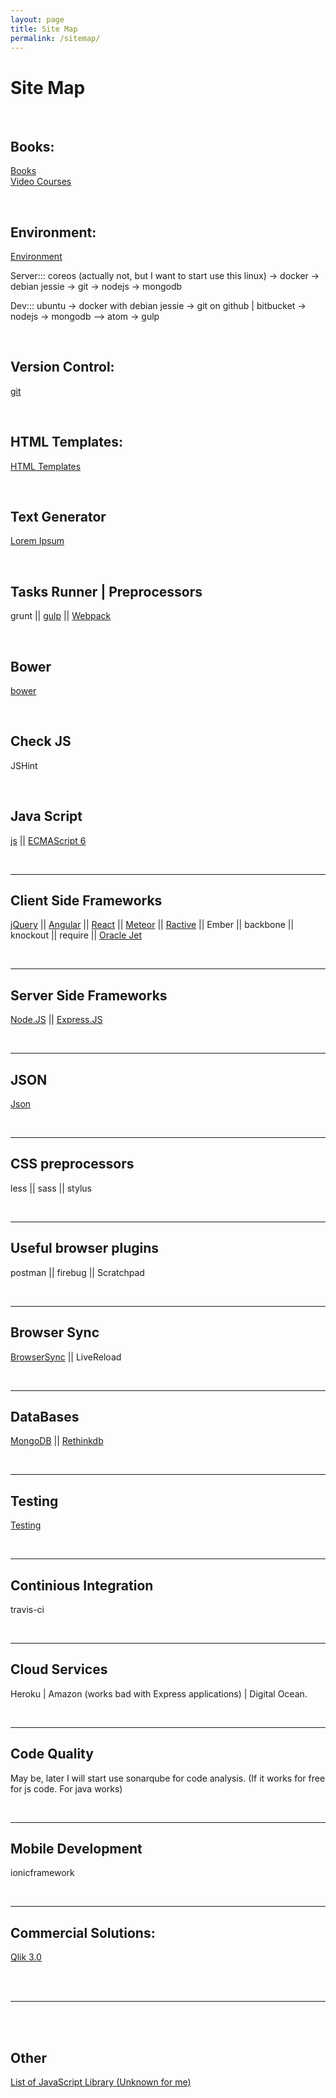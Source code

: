 ```yaml
---
layout: page
title: Site Map
permalink: /sitemap/
---
```



# Site Map


<br/>

## Books:

[Books](/books-for-free/)  
[Video Courses](/video-courses-for-free/)


<br/>

## Environment:

<a href="/env/">Environment</a> <br/>

Server::: coreos (actually not, but I want to start use this linux) -> docker -> debian jessie -> git -> nodejs -> mongodb  

Dev::: ubuntu -> docker with debian jessie -> git on github \| bitbucket -> nodejs -> mongodb --> atom -> gulp


<br/>

## Version Control:

<a href="/git/">git</a>


<br/>

## HTML Templates:

<a href="/html-templates/">HTML Templates</a>


<br/>

## Text Generator

<a href="http://www.lipsum.com" rel="nofollow">Lorem Ipsum</a>


<br/>

## Tasks Runner | Preprocessors

grunt || <a href="/tasks-runner/gulp/">gulp</a> || <a href="https://github.com/gcdeng/webpack-howto" rel="nofollow">Webpack</a>


<br/>

## Bower

<a href="/bower/">bower</a>


<br/>

## Check JS

JSHint


<br/>

## Java Script

<a href="/frontend/js/">js</a> ||
<a href="/frontend/es6/">ECMAScript 6</a>



<br/>
<hr/>

## Client Side Frameworks

<a href="/frontend/jquery/">jQuery</a> ||
<a href="/frontend/angular/">Angular</a> ||
<a href="/frontend/react/">React</a> ||
<a href="/frontend/meteor/">Meteor</a> ||
<a href="/frontend/ractive/">Ractive</a> ||
Ember ||
backbone ||
knockout ||
require ||
<a href="/js/oracle-jet/">Oracle Jet</a>



<br/>
<hr/>


## Server Side Frameworks

<a href="/backend/nodejs/">Node.JS</a> ||
<a href="/backend/expressjs/">Express.JS</a>


<br/>
<hr/>


## JSON

<a href="/json/">Json</a>


<br/>
<hr/>


## CSS preprocessors

less || sass || stylus


<br/>
<hr/>


## Useful browser plugins

postman || firebug || Scratchpad


<br/>
<hr/>


## Browser Sync

<a href="https://github.com/BrowserSync/browser-sync" rel="nofollow">BrowserSync</a> || LiveReload



<br/>
<hr/>


## DataBases

<a href="/databases/mongodb/">MongoDB</a> ||
<a href="/databases/rethinkdb/">Rethinkdb</a>



<br/>
<hr/>


## Testing

<a href="/testing/">Testing</a>


<br/>
<hr/>


## Continious Integration

travis-ci

<br/>
<hr/>


## Cloud Services

Heroku | Amazon (works bad with Express applications) | Digital Ocean.



<br/>
<hr/>


## Code Quality

May be, later I will start use sonarqube for code analysis. (If it works for free for js code. For java works)



<br/>
<hr/>


## Mobile Development

ionicframework

<br/>
<hr/>


## Commercial Solutions:  

<a href="/commercial/qlik/3.0/">Qlik 3.0</a>


<br/>
<br/>
<hr/>
<br/>
<br/>





## Other

[List of JavaScript Library (Unknown for me)](/js-library-list/)
